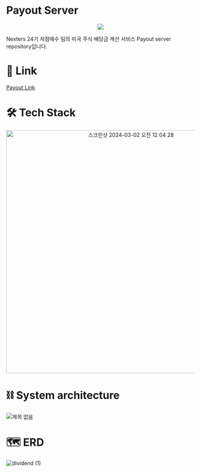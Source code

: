 # Payout Server

<p align="center"><img src="https://github.com/Nexters/payout-server/assets/66549638/b2566cc8-724b-4b3a-8824-48926f122319"/></p>

Nexters 24기 저점매수 팀의 미국 주식 배당금 계산 서비스 Payout server repository입니다.

# 🔗 Link
[Payout Link](https://pay-out.us)

# 🛠️ Tech Stack
<p align="center"><img width="651" alt="스크린샷 2024-03-02 오전 12 04 28" src="https://github.com/Nexters/payout-server/assets/66549638/493843fe-6da7-4db5-8097-4f221d11669c"></p>

# ⛓️ System architecture
![제목 없음](https://github.com/Nexters/payout-client/assets/66549638/b0961bac-23fc-40da-8de7-2960f6035683)

# 🗺️ ERD
![dividend (1)](https://github.com/Nexters/payout-server/assets/66549638/b46c3017-1e1c-4941-a6cf-85457f2f553f)